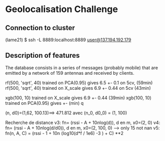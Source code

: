 # Geolocalisation Challenge


## Connection to cluster
(lame21)
$ ssh -L 8889:localhost:8889 user@137.194.192.179 




## Description of features
The database consists in a series of messages (probably mobile) that are emitted 
by a network of 159 antennas and received by clients.



rf(500, 'sqrt', 40) trained on PCA(0.95) gives 6.5 +- 0.1 on 5cv, (59min)
rf(500, 'sqrt', 40) trained on X_scale gives 6.9 +- 0.44 on 5cv (43min)

xgb(100, 10) trained on X_scale gives 6.9 +- 0.44 (39min)
xgb(100, 10) trained on PCA(0.95) gives  +-  (min)
q


(n, d0)=(1,62, 100.13)==> 471.812        avec (n_0, d0_0) = (1, 100)



Recherche de distance
v3: fn= (rssi - A + 10*n*log(d)), d en m, x0=(2, 0)
v4: fn= (rssi - A + 10*n*log(d/d0)), d en m, x0=(2, 100, 0) --> only 15  not nan
v5: fn(n, A, C) = (rssi - 1 + 10n (log10(d*f / 1e6) -3 ) + C) **2